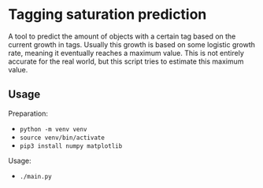 # Tagging saturation prediction

A tool to predict the amount of objects with a certain tag based on the current growth in tags.
Usually this growth is based on some logistic growth rate, meaning it eventually reaches a maximum value.
This is not entirely accurate for the real world, but this script tries to estimate this maximum value.

## Usage

Preparation:

* `python -m venv venv`
* `source venv/bin/activate`
* `pip3 install numpy matplotlib`

Usage:

* `./main.py`
